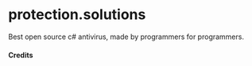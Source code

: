 # protection.solutions
Best open source c# antivirus, made by programmers for programmers.
#### Credits

